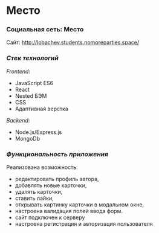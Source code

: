# **Место**

### Социальная сеть: Место

Сайт: http://lobachev.students.nomoreparties.space/

### _Стек технологий_

*Frontend*:
- JavaScript ES6
- React
- Nested БЭМ
- CSS
- Адаптивная верстка

*Backend*:
- Node.js/Express.js
- MongoDb

### _Функциональность приложения_

Реализована возможность:

- редактировать профиль автора,
- добавлять новые карточки,
- удалять карточки,
- ставить лайки,
- открывать картинку карточки в модальном окне,
- настроена валидация полей ввода форм.
- cайт подключен к серверу
- настроена регистрация и авторизация пользователя
